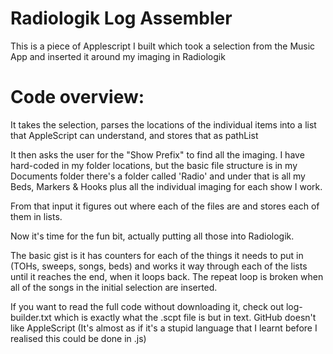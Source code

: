 # Radiologik Log Assembler
 This is a piece of Applescript I built which took a selection from the Music App and inserted it around my imaging in Radiologik



# Code overview:
It takes the selection, parses the locations of the individual items into a list that AppleScript can understand, and stores that as pathList

It then asks the user for the "Show Prefix" to find all the imaging. I have hard-coded in my folder locations, but the basic file structure is in my Documents folder there's a folder called 'Radio' and under that is all my Beds, Markers & Hooks plus all the individual imaging for each show I work.

From that input it figures out where each of the files are and stores each of them in lists.

Now it's time for the fun bit, actually putting all those into Radiologik.

The basic gist is it has counters for each of the things it needs to put in (TOHs, sweeps, songs, beds) and works it way through each of the lists until it reaches the end, when it loops back. The repeat loop is broken when all of the songs in the initial selection are inserted.

If you want to read the full code without downloading it, check out log-builder.txt which is exactly what the .scpt file is but in text. GitHub doesn't like AppleScript (It's almost as if it's a stupid language that I learnt before I realised this could be done in .js)